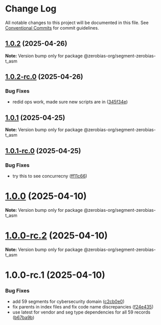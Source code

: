 # Change Log

All notable changes to this project will be documented in this file.
See [Conventional Commits](https://conventionalcommits.org) for commit guidelines.

## [1.0.2](https://github.com/zerobias-org/segment/compare/@zerobias-org/segment-zerobias-t_asm@1.0.2-rc.0...@zerobias-org/segment-zerobias-t_asm@1.0.2) (2025-04-26)

**Note:** Version bump only for package @zerobias-org/segment-zerobias-t_asm





## [1.0.2-rc.0](https://github.com/zerobias-org/segment/compare/@zerobias-org/segment-zerobias-t_asm@1.0.1...@zerobias-org/segment-zerobias-t_asm@1.0.2-rc.0) (2025-04-26)


### Bug Fixes

* redid ops work, made sure new scripts are in ([345f34e](https://github.com/zerobias-org/segment/commit/345f34ec926029dc141943b3e321676adb4a2888))





## [1.0.1](https://github.com/zerobias-org/segment/compare/@zerobias-org/segment-zerobias-t_asm@1.0.1-rc.0...@zerobias-org/segment-zerobias-t_asm@1.0.1) (2025-04-25)

**Note:** Version bump only for package @zerobias-org/segment-zerobias-t_asm





## [1.0.1-rc.0](https://github.com/zerobias-org/segment/compare/@zerobias-org/segment-zerobias-t_asm@1.0.0...@zerobias-org/segment-zerobias-t_asm@1.0.1-rc.0) (2025-04-25)


### Bug Fixes

* try this to see concurrecny ([ff11c66](https://github.com/zerobias-org/segment/commit/ff11c66d67cb9f185098fd640d4139178d29ae22))





# [1.0.0](https://github.com/zerobias-org/segment/compare/@zerobias-org/segment-zerobias-t_asm@1.0.0-rc.2...@zerobias-org/segment-zerobias-t_asm@1.0.0) (2025-04-10)

**Note:** Version bump only for package @zerobias-org/segment-zerobias-t_asm





# [1.0.0-rc.2](https://github.com/zerobias-org/segment/compare/@zerobias-org/segment-zerobias-t_asm@1.0.0-rc.1...@zerobias-org/segment-zerobias-t_asm@1.0.0-rc.2) (2025-04-10)

**Note:** Version bump only for package @zerobias-org/segment-zerobias-t_asm





# 1.0.0-rc.1 (2025-04-10)


### Bug Fixes

* add 59 segments for cybersecurity domain ([c2cb0e0](https://github.com/zerobias-org/segment/commit/c2cb0e0c1f1eabb51d7f5a6ae6db98c1516fcdbe))
* fix parents in index files and fix code name discrepancies ([f24e435](https://github.com/zerobias-org/segment/commit/f24e4352453caaa05074cc6bb66ee8ed21a4f11d))
* use latest for vendor and seg type dependencies for all 59 records ([b67ba9b](https://github.com/zerobias-org/segment/commit/b67ba9bed7a90fad3b084161ebc603b5b35214b8))
